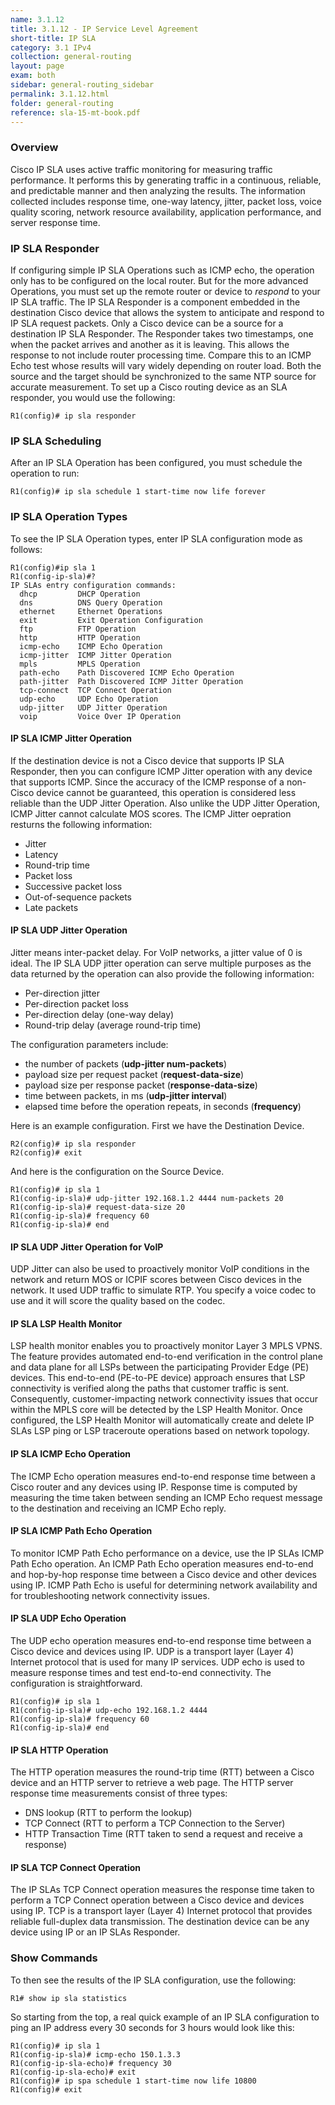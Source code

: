 ```yaml
---
name: 3.1.12
title: 3.1.12 - IP Service Level Agreement
short-title: IP SLA
category: 3.1 IPv4
collection: general-routing
layout: page
exam: both
sidebar: general-routing_sidebar
permalink: 3.1.12.html
folder: general-routing
reference: sla-15-mt-book.pdf
---
```

### Overview

Cisco IP SLA uses active traffic monitoring for measuring traffic performance. It performs this by generating traffic in a continuous, reliable, and predictable manner and then analyzing the results. The information collected includes response time, one-way latency, jitter, packet loss, voice quality scoring, network resource availability, application performance, and server response time.

### IP SLA Responder

If configuring simple IP SLA Operations such as ICMP echo, the operation only has to be configured on the local router. But for the more advanced Operations, you must set up the remote router or device to *respond* to your IP SLA traffic. The IP SLA Responder is a component embedded in the destination Cisco device that allows the system to anticipate and respond to IP SLA request packets. Only a Cisco device can be a source for a destination IP SLA Responder. The Responder takes two timestamps, one when the packet arrives and another as it is leaving. This allows the response to not include router processing time. Compare this to an ICMP Echo test whose results will vary widely depending on router load. Both the source and the target should be synchronized to the same NTP source for accurate measurement. To set up a Cisco routing device as an SLA responder, you would use the following:
```
R1(config)# ip sla responder
```


### IP SLA Scheduling
After an IP SLA Operation has been configured, you must schedule the operation to run:
```
R1(config)# ip sla schedule 1 start-time now life forever
```

### IP SLA Operation Types

To see the IP SLA Operation types, enter IP SLA configuration mode as follows:
```
R1(config)#ip sla 1
R1(config-ip-sla)#?
IP SLAs entry configuration commands:
  dhcp         DHCP Operation
  dns          DNS Query Operation
  ethernet     Ethernet Operations
  exit         Exit Operation Configuration
  ftp          FTP Operation
  http         HTTP Operation
  icmp-echo    ICMP Echo Operation
  icmp-jitter  ICMP Jitter Operation
  mpls         MPLS Operation
  path-echo    Path Discovered ICMP Echo Operation
  path-jitter  Path Discovered ICMP Jitter Operation
  tcp-connect  TCP Connect Operation
  udp-echo     UDP Echo Operation
  udp-jitter   UDP Jitter Operation
  voip         Voice Over IP Operation
```
#### IP SLA ICMP Jitter Operation
If the destination device is not a Cisco device that supports IP SLA Responder, then you can configure ICMP Jitter operation with any device that supports ICMP.
Since the accuracy of the ICMP response of a non-Cisco device cannot be guaranteed, this operation is considered less reliable than the UDP Jitter Operation. Also unlike the UDP Jitter Operation, ICMP Jitter cannot calculate MOS scores. The ICMP Jitter oepration resturns the following information:
- Jitter
- Latency
- Round-trip time
- Packet loss
- Successive packet loss
- Out-of-sequence packets
- Late packets



#### IP SLA UDP Jitter Operation
Jitter means inter-packet delay. For VoIP networks, a jitter value of 0 is ideal. The IP SLA UDP jitter operation can serve multiple purposes as the data returned by the operation can also provide the following information:
- Per-direction jitter
- Per-direction packet loss
- Per-direction delay (one-way delay)
- Round-trip delay (average round-trip time)

The configuration parameters include:
- the number of packets (**udp-jitter num-packets**)
- payload size per request packet (**request-data-size**)
- payload size per response packet (**response-data-size**)
- time between packets, in ms (**udp-jitter interval**)
- elapsed time before the operation repeats, in seconds (**frequency**)

Here is an example configuration. First we have the Destination Device.
```
R2(config)# ip sla responder
R2(config)# exit
```
And here is the configuration on the Source Device.
```
R1(config)# ip sla 1
R1(config-ip-sla)# udp-jitter 192.168.1.2 4444 num-packets 20
R1(config-ip-sla)# request-data-size 20
R1(config-ip-sla)# frequency 60
R1(config-ip-sla)# end
```

#### IP SLA UDP Jitter Operation for VoIP
UDP Jitter can also be used to proactively monitor VoIP conditions in the network and return MOS or ICPIF scores between Cisco devices in the network. It used UDP traffic to simulate RTP. You specify a voice codec to use and it will score the quality based on the codec.

#### IP SLA LSP Health Monitor
LSP health monitor enables you to proactively monitor Layer 3 MPLS VPNS. The feature provides automated end-to-end verification in the control plane and data plane for all LSPs between the participating Provider Edge (PE) devices. This end-to-end (PE-to-PE device) approach ensures that LSP connectivity is verified along the paths that customer traffic is sent. Consequently, customer-impacting network connectivity issues that occur within the MPLS core will be detected by the LSP Health Monitor. Once configured, the LSP Health Monitor will automatically create and delete IP SLAs LSP ping or LSP traceroute operations based on network topology.

#### IP SLA ICMP Echo Operation
The ICMP Echo operation measures end-to-end response time between a Cisco router and any devices using IP. Response time is computed by measuring the time taken between sending an ICMP Echo request message to the destination and receiving an ICMP Echo reply.

#### IP SLA ICMP Path Echo Operation
To monitor ICMP Path Echo performance on a device, use the IP SLAs ICMP Path Echo operation. An ICMP Path Echo operation measures end-to-end and hop-by-hop response time between a Cisco device and other devices using IP. ICMP Path Echo is useful for determining network availability and for troubleshooting network connectivity issues.

#### IP SLA UDP Echo Operation
The UDP echo operation measures end-to-end response time between a Cisco device and devices using IP. UDP is a transport layer (Layer 4) Internet protocol that is used for many IP services. UDP echo is used to measure response times and test end-to-end connectivity. The configuration is straightforward.
```
R1(config)# ip sla 1
R1(config-ip-sla)# udp-echo 192.168.1.2 4444
R1(config-ip-sla)# frequency 60
R1(config-ip-sla)# end
```

#### IP SLA HTTP Operation
The HTTP operation measures the round-trip time (RTT) between a Cisco device and an HTTP server to retrieve a web page. The HTTP server response time measurements consist of three types:
- DNS lookup (RTT to perform the lookup)
- TCP Connect (RTT to perform a TCP Connection to the Server)
- HTTP Transaction Time (RTT taken to send a request and receive a response)

#### IP SLA TCP Connect Operation
The IP SLAs TCP Connect operation measures the response time taken to perform a TCP Connect operation between a Cisco device and devices using IP. TCP is a transport layer (Layer 4) Internet protocol that provides reliable full-duplex data transmission. The destination device can be any device using IP or an IP SLAs Responder.


### Show Commands

To then see the results of the IP SLA configuration, use the following:
```
R1# show ip sla statistics
```

So starting from the top, a real quick example of an IP SLA configuration to ping an IP address every 30 seconds for 3 hours would look like this:
```
R1(config)# ip sla 1
R1(config-ip-sla)# icmp-echo 150.1.3.3
R1(config-ip-sla-echo)# frequency 30
R1(config-ip-sla-echo)# exit
R1(config)# ip spa schedule 1 start-time now life 10800
R1(config)# exit
```
